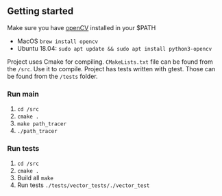 
## Getting started

Make sure you have [openCV](https://www.opencv.org) installed in your $PATH
* MacOS ```brew install opencv```
* Ubuntu 18.04: ```sudo apt update && sudo apt install python3-opencv```

Project uses Cmake for compiling. ```CMakeLists.txt``` file can be found from the ```/src```. Use it to compile. Project has tests written with gtest. Those can be found from the ```/tests``` folder.


### Run main

1. ```cd /src```
2. ```cmake .```
3. ```make path_tracer```
4. ```./path_tracer```


### Run tests

1. ```cd /src```
2. ```cmake .```
3. Build all ```make```
4. Run tests ```./tests/vector_tests/./vector_test ```